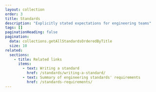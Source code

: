 ```yaml
---
layout: collection
order: 3
title: Standards
description: "Explicitly stated expectations for engineering teams"
tags: []
paginationHeading: false
pagination:
  data: collections.getAllStandardsOrderedByTitle
  size: 10
related:
  sections:
    - title: Related links
      items:
        - text: Writing a standard
          href: /standards/writing-a-standard/
        - text: Summary of engineering standards' requirements
          href: /standards-requirements/
---
```

